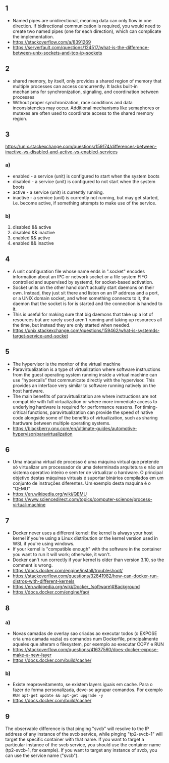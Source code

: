 ## 1
- Named pipes are unidirectional, meaning data can only flow in one direction. If bidirectional communication is required, you would need to create two named pipes (one for each direction), which can complicate the implementation.
- https://stackoverflow.com/a/8391269
- https://serverfault.com/questions/124517/what-is-the-difference-between-unix-sockets-and-tcp-ip-sockets

## 2
- shared memory, by itself, only provides a shared region of memory that multiple processes can access concurrently. It lacks built-in mechanisms for synchronization, signaling, and coordination between processes
- Without proper synchronization, race conditions and data inconsistencies may occur. Additional mechanisms like semaphores or mutexes are often used to coordinate access to the shared memory region.

## 3
https://unix.stackexchange.com/questions/159174/differences-between-inactive-vs-disabled-and-active-vs-enabled-services
### a)
- enabled - a service (unit) is configured to start when the system boots
- disabled - a service (unit) is configured to not start when the system boots
- active - a service (unit) is currently running.
- inactive - a service (unit) is currently not running, but may get started, i.e. become active, if something attempts to make use of the service.

### b)
1. disabled && active
2. disabled && inactive
3. enabled && active
4. enabled && inactive

## 4
- A unit configuration file whose name ends in ".socket" encodes
information about an IPC or network socket or a file system FIFO
controlled and supervised by systemd, for socket-based activation.
- Socket units on the other hand don't actually start daemons on their own. Instead, they just sit there and listen on an IP address and a port, or a UNIX domain socket, and when something connects to it, the daemon that the socket is for is started and the connection is handed to it.
- This is useful for making sure that big daemons that take up a lot of resources but are rarely used aren't running and taking up resources all the time, but instead they are only started when needed.
- https://unix.stackexchange.com/questions/159462/what-is-systemds-target-service-and-socket

## 5
- The hypervisor is the monitor of the virtual machine
- Paravirtualization is a type of virtualization where software instructions from the guest operating system running inside a virtual machine can use “hypercalls” that communicate directly with the hypervisor. This provides an interface very similar to software running natively on the host hardware.
- The main benefits of paravirtualization are where instructions are not compatible with full virtualization or where more immediate access to underlying hardware is required for performance reasons. For timing-critical functions, paravirtualization can provide the speed of native code alongside some of the benefits of virtualization, such as sharing hardware between multiple operating systems.
- https://blackberry.qnx.com/en/ultimate-guides/automotive-hypervisor/paravirtualization

## 6
- Uma máquina virtual de processo é uma máquina virtual que pretende só virtualizar um processador de uma determinada arquitetura e não um sistema operativo inteiro e sem ter de virtualizar o hardware. O principal objetivo destas máquinas virtuais é suportar binários compilados em um conjunto de instruções diferentes. Um exemplo desta maquina é o "QEMU"
- https://en.wikipedia.org/wiki/QEMU
- https://www.sciencedirect.com/topics/computer-science/process-virtual-machine

## 7
- Docker never uses a different kernel: the kernel is always your host kernel if you're using a Linux distribution or the kernel version used in WSL if you're using windows.
- If your kernel is "compatible enough" with the software in the container you want to run it will work; otherwise, it won't.
- Docker can't run correctly if your kernel is older than version 3.10, so the comment is wrong.
- https://docs.docker.com/engine/install/troubleshoot/
- https://stackoverflow.com/questions/32841982/how-can-docker-run-distros-with-different-kernels
- https://en.wikipedia.org/wiki/Docker_(software)#Background
- https://docs.docker.com/engine/faq/

## 8
### a)
- Novas camadas de overlay sao criadas ao executar todos (o EXPOSE cria uma camada vazia) os comandos num Dockerfile, principalmente aqueles que alteram o filesystem, por exemplo ao executar COPY e RUN
- https://stackoverflow.com/questions/41637560/does-docker-expose-make-a-new-layer
- https://docs.docker.com/build/cache/
### b)
- Existe reaproveitamento, se existem layers iguais em cache. Para o fazer de forma personalizada, deve-se agrupar comandos. Por exemplo `RUN apt-get update && apt-get upgrade -y`
- https://docs.docker.com/build/cache/

## 9
The observable difference is that pinging "svcb" will resolve to the IP address of any instance of the svcb service, while pinging "tp2-svcb-1" will target the specific container with that name. If you want to target a particular instance of the svcb service, you should use the container name (tp2-svcb-1, for example). If you want to target any instance of svcb, you can use the service name ("svcb").

